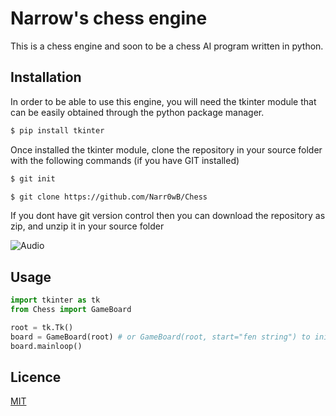 # Narrow's chess engine
This is a chess engine and soon to be a chess AI program written in python.

## Installation
In order to be able to use this engine, you will need the tkinter module that can be easily obtained through the python package manager.

```bash
$ pip install tkinter
```

Once installed the tkinter module, clone the repository in your source folder with the following commands (if you have GIT installed)

```bash
$ git init

$ git clone https://github.com/Narr0wB/Chess
```

If you dont have git version control then you can download the repository as zip, and unzip it in your source folder

![Audio](https://raw.githubusercontent.com/Mottie/GitHub-userscripts/master/images/github-download-zip.gif)

## Usage

```python
import tkinter as tk
from Chess import GameBoard

root = tk.Tk()
board = GameBoard(root) # or GameBoard(root, start="fen string") to initialize a specific board
board.mainloop()
```

## Licence
[MIT](https://en.wikipedia.org/wiki/MIT_License)
